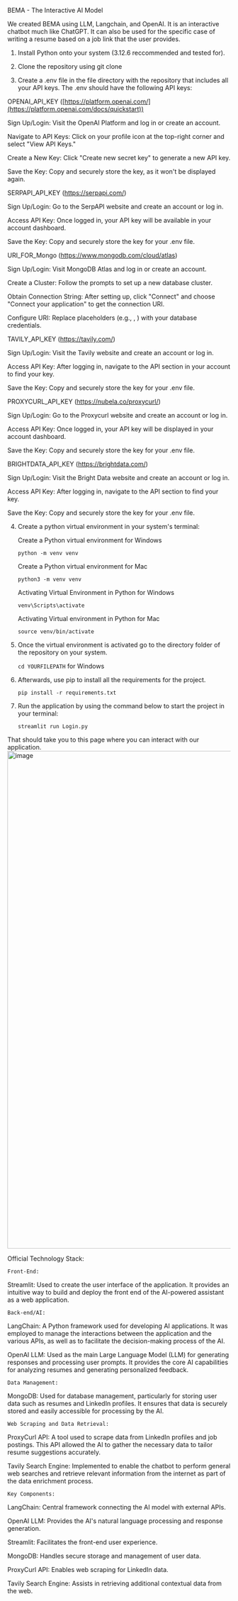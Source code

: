 BEMA - The Interactive AI Model

We created BEMA using LLM, Langchain, and OpenAI. It is an interactive chatbot much like ChatGPT. It can also be used for the specific case of writing a resume based on a job link that the user provides. 

1. Install Python onto your system (3.12.6 reccommended and tested for).

2.  Clone the repository using git clone
   
3.  Create a .env file in the file directory with the repository that includes all your API keys.
The .env should have the following API keys:

OPENAI_API_KEY ([https://platform.openai.com/](https://platform.openai.com/docs/quickstart))

Sign Up/Login: Visit the OpenAI Platform and log in or create an account.

Navigate to API Keys: Click on your profile icon at the top-right corner and select "View API Keys."

Create a New Key: Click "Create new secret key" to generate a new API key.

Save the Key: Copy and securely store the key, as it won't be displayed again.

SERPAPI_API_KEY (https://serpapi.com/)

Sign Up/Login: Go to the SerpAPI website and create an account or log in.

Access API Key: Once logged in, your API key will be available in your account dashboard.

Save the Key: Copy and securely store the key for your .env file.

URI_FOR_Mongo (https://www.mongodb.com/cloud/atlas)

Sign Up/Login: Visit MongoDB Atlas and log in or create an account.

Create a Cluster: Follow the prompts to set up a new database cluster.

Obtain Connection String: After setting up, click "Connect" and choose "Connect your application" to get the connection URI.

Configure URI: Replace placeholders (e.g., <password>, <dbname>) with your database credentials.

TAVILY_API_KEY (https://tavily.com/)

Sign Up/Login: Visit the Tavily website and create an account or log in.

Access API Key: After logging in, navigate to the API section in your account to find your key.

Save the Key: Copy and securely store the key for your .env file.

PROXYCURL_API_KEY (https://nubela.co/proxycurl/)

Sign Up/Login: Go to the Proxycurl website and create an account or log in.

Access API Key: Once logged in, your API key will be displayed in your account dashboard.

Save the Key: Copy and securely store the key for your .env file.

BRIGHTDATA_API_KEY (https://brightdata.com/)

Sign Up/Login: Visit the Bright Data website and create an account or log in.

Access API Key: After logging in, navigate to the API section to find your key.

Save the Key: Copy and securely store the key for your .env file.

4. Create a python virtual environment in your system's terminal:
   
      Create a Python virtual environment for Windows
   
      `python -m venv venv`
       
      Create a Python virtual environment for Mac
   
      `python3 -m venv venv`
       
      Activating Virtual Environment in Python for Windows
   
      `venv\Scripts\activate`
       
      Activating Virtual environment in Python for Mac
   
      `source venv/bin/activate`

5. Once the virtual environment is activated go to the directory folder of the repository on your system.

      `cd YOURFILEPATH` for Windows
   
6. Afterwards, use pip to install all the requirements for the project.

      `pip install -r requirements.txt`
   
8.  Run the application by using the command below to start the project in your terminal:

      `streamlit run Login.py`

That should take you to this page where you can interact with our application.
<img width="1123" alt="image" src="https://github.com/Teccon1998/GenAIAssistant/assets/43446163/07388579-22e6-4c7c-b2d5-f016de5e4d4d">



Official Technology Stack:

`Front-End:`

Streamlit: Used to create the user interface of the application. It provides an intuitive way to build and deploy the front end of the AI-powered assistant as a web application.

`Back-end/AI:`

LangChain: A Python framework used for developing AI applications. It was employed to manage the interactions between the application and the various APIs, as well as to facilitate the decision-making process of the AI.

OpenAI LLM: Used as the main Large Language Model (LLM) for generating responses and processing user prompts. It provides the core AI capabilities for analyzing resumes and generating personalized feedback.

`Data Management:`

MongoDB: Used for database management, particularly for storing user data such as resumes and LinkedIn profiles. It ensures that data is securely stored and easily accessible for processing by the AI.

`Web Scraping and Data Retrieval:`

ProxyCurl API: A tool used to scrape data from LinkedIn profiles and job postings. This API allowed the AI to gather the necessary data to tailor resume suggestions accurately.

Tavily Search Engine: Implemented to enable the chatbot to perform general web searches and retrieve relevant information from the internet as part of the data enrichment process.

`Key Components:`

LangChain: Central framework connecting the AI model with external APIs.

OpenAI LLM: Provides the AI's natural language processing and response generation.

Streamlit: Facilitates the front-end user experience.

MongoDB: Handles secure storage and management of user data.

ProxyCurl API: Enables web scraping for LinkedIn data.

Tavily Search Engine: Assists in retrieving additional contextual data from the web.
